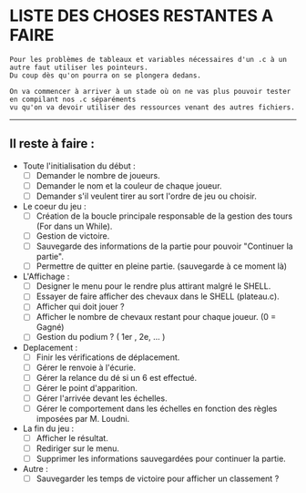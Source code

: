 # LISTE DES CHOSES RESTANTES A FAIRE

    Pour les problèmes de tableaux et variables nécessaires d'un .c à un autre faut utiliser les pointeurs.
    Du coup dès qu'on pourra on se plongera dedans.

    On va commencer à arriver à un stade où on ne vas plus pouvoir tester en compilant nos .c séparéments 
    vu qu'on va devoir utiliser des ressources venant des autres fichiers.

-------------------------------------------------------------------------------

## Il reste à faire :

* Toute l'initialisation du début :
    - [ ] Demander le nombre de joueurs.
    - [ ] Demander le nom et la couleur de chaque joueur.
    - [ ] Demander s'il veulent tirer au sort l'ordre de jeu ou choisir.
* Le coeur du jeu :
    - [ ] Création de la boucle principale responsable de la gestion des tours (For dans un While).
    - [ ] Gestion de victoire.
    - [ ] Sauvegarde des informations de la partie pour pouvoir "Continuer la partie".
    - [ ] Permettre de quitter en pleine partie. (sauvegarde à ce moment là)
* L'Affichage :
    - [ ] Designer le menu pour le rendre plus attirant malgré le SHELL.
    - [ ] Essayer de faire afficher des chevaux dans le SHELL (plateau.c).
    - [ ] Afficher qui doit jouer ?
    - [ ] Afficher le nombre de chevaux restant pour chaque joueur. (0 = Gagné)
    - [ ] Gestion du podium ? ( 1er , 2e, ... )
* Deplacement :
    - [ ] Finir les vérifications de déplacement.
    - [ ] Gérer le renvoie à l'écurie.
    - [ ] Gérer la relance du dé si un 6 est effectué.
    - [ ] Gérer le point d'apparition.
    - [ ] Gérer l'arrivée devant les échelles.
    - [ ] Gérer le comportement dans les échelles en fonction des règles imposées par M. Loudni.
* La fin du jeu :
    - [ ] Afficher le résultat.
    - [ ] Rediriger sur le menu.
    - [ ] Supprimer les informations sauvegardées pour continuer la partie.
* Autre : 
    - [ ] Sauvegarder les temps de victoire pour afficher un classement ?